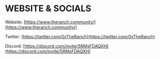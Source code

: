 # WEBSITE & SOCIALS

Website: [https://www.theranch.community/](https://www.theranch.community/)

Twitter: [https://twitter.com/0xTheRanch](https://twitter.com/0xTheRanch)

Discord: [https://discord.com/invite/5RMsFDAQXH](https://discord.com/invite/5RMsFDAQXH)




